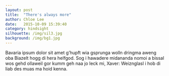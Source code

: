 ```yaml
---
layout: post
title:  "There's always more"
author: Chloe Lee
date:   2015-10-09 15:39:40
category: hindsight
silhouette: /img/sil3.jpg
background: /img/bg1.jpg
---
```


Bavaria ipsum dolor sit amet g’hupft wia gsprunga wolln dringma aweng oba Biazelt hogg di hera helfgod. Sog i hawadere midananda nomoi a bissal wos gehd ollaweil gor kumm geh naa jo leck mi, Xaver: Weiznglasl i hob di liab des muas ma hoid kenna.
